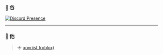 ### 🥤 ⾕

[![Discord Presence](https://lanyard.cnrad.dev/api/467760650626531331)](https://discord.com/users/467760650626531331)

---
### 🔖 他

> ᯽ [xovriist (roblox)](https://www.roblox.com/users/316558359/profile)
